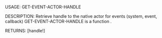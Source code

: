 USAGE:
     GET-EVENT-ACTOR-HANDLE  

DESCRIPTION:
     Retrieve handle to the native actor for events (system, event, callback)
     GET-EVENT-ACTOR-HANDLE is a function .

RETURNS: [handle!]
